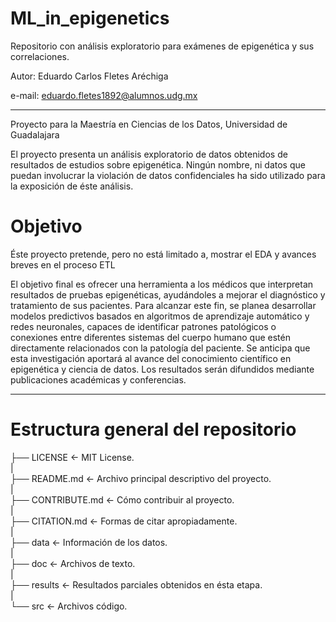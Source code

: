 # ML_in_epigenetics
Repositorio con análisis exploratorio para exámenes de epigenética y sus correlaciones. 

Autor: Eduardo Carlos Fletes Aréchiga

e-mail: eduardo.fletes1892@alumnos.udg.mx
________________________________________________________________________________________________________________

Proyecto para la Maestría en Ciencias de los Datos, Universidad de Guadalajara

El proyecto presenta un análisis exploratorio de datos obtenidos de resultados de estudios sobre epigenética.
Ningún nombre, ni datos que puedan involucrar la violación de datos confidenciales ha sido utilizado para la exposición de éste análisis.

# Objetivo

Éste proyecto pretende, pero no está limitado a, mostrar el EDA y avances breves en el proceso ETL

El objetivo final es ofrecer una herramienta a los médicos que interpretan resultados de pruebas epigenéticas, ayudándoles a mejorar el diagnóstico y tratamiento de sus pacientes. Para alcanzar este fin, se planea desarrollar modelos predictivos basados en algoritmos de aprendizaje automático y redes neuronales, capaces de identificar patrones patológicos o conexiones entre diferentes sistemas del cuerpo humano que estén directamente relacionados con la patología del paciente. 
Se anticipa que esta investigación aportará al avance del conocimiento científico en epigenética y ciencia de datos. 
Los resultados serán difundidos mediante publicaciones académicas y conferencias.



__________________________________________________________________________________________________________________


# Estructura general del repositorio

├── LICENSE           <- MIT License.  
|  
├── README.md         <- Archivo principal descriptivo del proyecto.  
|  
├── CONTRIBUTE.md   <- Cómo contribuir al proyecto.  
|  
├── CITATION.md       <- Formas de citar apropiadamente.  
|  
├── data              <- Información de los datos.  
|  
├── doc               <- Archivos de texto.  
|  
├── results           <- Resultados parciales obtenidos en ésta etapa.  
|  
└── src               <- Archivos código.  
